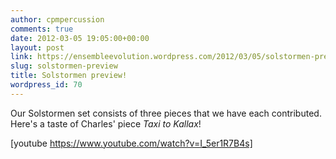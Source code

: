 ```yaml
---
author: cpmpercussion
comments: true
date: 2012-03-05 19:05:00+00:00
layout: post
link: https://ensembleevolution.wordpress.com/2012/03/05/solstormen-preview/
slug: solstormen-preview
title: Solstormen preview!
wordpress_id: 70
---
```


Our Solstormen set consists of three pieces that we have each contributed. Here's a taste of Charles' piece _Taxi to Kallax_!


 
   [youtube https://www.youtube.com/watch?v=I_5er1R7B4s]
